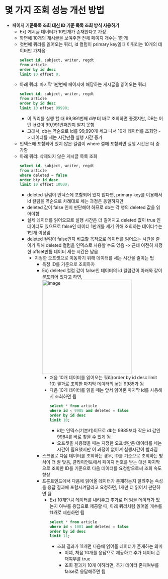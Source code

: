 # 몇 가지 조회 성능 개선 방법
- **페이지 기준목록 조회 대신 ID 기준 목록 조회 방식 사용하기**
  - Ex) 게시글 데이터가 10만개가 존재한다고 가정
  - 화면에 10개의 게시글을 보여주면 전체 페이지 개수는 1만개
  - 첫번쨰 쿼리를 읽어오는 쿼리, id 컬럼이 primary key일때 이쿼리는 10개의 데이터만 가져옴
    ```sql
    select id, subject, writer, regdt
    from article
    order by id desc
    limit 10 offset 0;
    ```
  - 아래 쿼리: 마지막 1만번째 페이지에 해당하는 게시글을 읽어오는 쿼리
    ```sql
    select id, subject, writer, regdt
    from article
    order by id desc
    limit 10 offset 99990;
    ```
    - 이 쿼리를 실행 할 때 99,991번째 di부터 바로 조회하면 좋겠지만, DB는 어떤 id값이 99,991번째인지 알지 못함
    - 그래서, db는 역순으로 id를 99,990개 세고 나서 10개 데이터를 조회함 -> 데이터를 세는 시간만큼 실행 시간 증가
  - 인덱스에 포함되어 있지 않은 컬럼이 where 절에 포함되면 실행 시간은 더 증가함
  - 아래 쿼리: 삭제되지 않은 게시글 목록 조회
    ```sql
    select id, subject, writer, regdt
    from article
    where deleted = false
    order bty id desc
    limit 10 offset 10000;
    ```
    - deleted 컬럼이 인덱스에 포함되어 있지 않다면, primary key를 이용해서 id 컬럼을 역순으로 차례대로 세는 과정은 동일하지만
    - deleted 값이 false 인지 판단해야 하므로 db는 각 행의 deleted 값을 읽어야함
    - 실제 데이터를 읽어오므로 실행 시간은 더 길어지고 deleted 값이 true 인 데이터도 있으므로 false인 데이터 1만개를 세기 위해 조회하는 데이터수는 1만개 이상임
    - deleted 컬럼이 false인지 비교할 목적으로 데이터를 읽어오는 시간을 줄이기 위해 deleted 컬럼을 인덱스로 사용할 수도 있음 -> 근데 여전히 지정한 offset만틈 데이터 세는 시간은 남음
      - 지정한 오프셋으로 이동하기 위해 데이터를 세는 시간을 줄이는 법
        - 특정 ID를 기준으로 조회하자
        - Ex) deleted 컬럼 값이 false인 데이터의 id 컬럼값이 아래와 같이 분포되어 있다고 하면,
          <img width="284" height="299" alt="image" src="https://github.com/user-attachments/assets/813d35c0-0463-499d-82d5-6e1328508c78" />
          - 처음 10개 데이터를 읽어오는 쿼리(order by id desc limit 10) 결과로 조회한 마지막 데이터의 id는 9985가 됨
          - 다음 10개 데이터를 읽을 때는 앞서 읽어온 마지막 id를 사용해서 조회하면 됨
            ```sql
            select * from article
            where id < 9985 and deleted = false
            order by id desc
            limit 10;
            ```
            - id는 인덱스(기본키)이므로 db는 9985보다 작은 id 값인 9984를 바로 찾을 수 있게 됨
            - 오프셋을 사용했을 때는 지정한 오프셋만큼 데이터를 세는 시간이 필요했지만 이 과정이 없어져 실행시간이 빨라짐
        - 스크롤로 다음 데이터를 조회하는 경우, ID를 기준으로 조회하는 방식이 더 잘 맞음, 클라이언트에서 페이지 번호를 받는 대신 마지막으로 조회한 ID를 기준으로 다음 데이터를 요청함으로써 조회 속도 향상
        - 프론트엔드에서 다음에 읽어올 데이터가 존재하는지 알려주는 속성을 응답 결과에 포함시켜달라고 요청하면, 1개만 더 읽어서 판단하면 됨
          - Ex) 10개만큼 데이터를 내려주고 추가로 더 읽을 데이터가 있는지 여부를 응답으로 제공할 때, 아래 쿼리처럼 읽어올 개수를 **11개**로 제한하면 됨
            ```sql
            select * from article
            where id < 1001 and deleted = false
            order by id desc
            limit 11;
            ```
            - 조회 결과가 11개면 다음에 읽어올 데이터가 존재하는 의미
              - 이떄, 처음 10개를 응답으로 제공하고 추가 데이터 존재여부를 true
              - 조회 결과가 10개 이하라면, 추가 데이터 존재여부를 false로 응답해주면 됨
